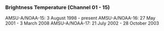 ### Brightness Temperature (Channel 01 - 15)
AMSU-A/NOAA-15: 3 August 1998 - present
AMSU-A/NOAA-16: 27 May 2001 - 3 March 2008
AMSU-A/NOAA-17: 21 July 2002 - 28 October 2003
